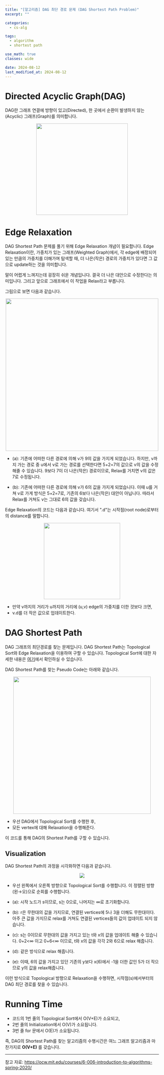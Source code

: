 ```yaml
---
title: "[알고리즘] DAG 최단 경로 문제 (DAG Shortest Path Problem)"
excerpt: ""

categories:
  - cs-alg

tags:
  - algorithm
  - shortest path

use_math: true
classes: wide

date: 2024-08-12
last_modified_at: 2024-08-12
---
```


# Directed Acyclic Graph(DAG)
DAG란 그래프 연결에 방향이 있고(Directed), 한 곳에서 순환이 발생하지 않는(Acyclic) 그래프(Graph)를 의미합니다.

<p align="center"><img src="https://github.com/user-attachments/assets/93b63517-aeeb-457c-ae86-f87f4ebe2a10" width="300"></p>

# Edge Relaxation
DAG Shortest Path 문제를 풀기 위해 Edge Relaxation 개념이 필요합니다. Edge Relaxation이란, 가중치가 있는 그래프(Weighted Graph)에서, 각 edge에 배정되어 있는 만큼의 가중치를 더해가며 탐색할 때, 더 나은(작은) 경로의 가중치가 있다면 그 값으로 update하는 것을 의미합니다. 

말이 어렵게 느껴지는데 굉장히 쉬운 개념입니다. 결국 더 나은 대안으로 수정한다는 의미입니다. 그리고 앞으로 그래프에서 이 작업을 Relax라고 부릅니다.

그림으로 보면 다음과 같습니다.

<p align="center"><img src="https://github.com/user-attachments/assets/dd1d4883-f82e-4e82-a2c9-f4014bb00106" width="500"></p>

- (a): 기존에 어떠한 다른 경로에 의해 v가 9의 값을 가지게 되었습니다. 하지만, v까지 가는 경로 중 u에서 v로 가는 경로를 선택한다면 5+2=7의 값으로 v의 값을 수정해줄 수 있습니다. 9보다 7이 더 나은(작은) 경로이므로, Relax를 거치면 v의 값은 7로 수정됩니다.

- (b): 기존에 어떠한 다른 경로에 의해 v가 6의 값을 가지게 되었습니다. 이때 u를 거쳐 v로 가게 방식은 5+2=7로, 기존의 6보다 나은(작은) 대안이 아닙니다. 따라서 Relax를 거쳐도 v는 그대로 6의 값을 갖습니다.


Edge Relaxation의 코드는 다음과 같습니다. 여기서 ".d"는 시작점(root node)로부터의 distance를 말합니다.

<p align="center"><img src="https://github.com/user-attachments/assets/dd3919a0-88f8-4ac9-b938-35b56233922c" width="250"></p>

- 만약 v까지의 거리가 u까지의 거리에 (u,v) edge의 가중치를 더한 것보다 크면,
- v.d를 더 작은 값으로 업데이트한다.


# DAG Shortest Path
DAG 그래프의 최단경로를 찾는 문제입니다. DAG Shortest Path는 Topological Sort와 Edge Relaxation을 이용하여 구할 수 있습니다. Topological Sort에 대한 자세한 내용은 [여기](https://stevenhskim.github.io/cs-alg/alg_topological_sort/)에서 확인하실 수 있습니다.

DAG Shortest Path를 찾는 Pseudo Code는 아래와 같습니다.

<p align="center"><img src="https://github.com/user-attachments/assets/74369473-8328-42ba-9fe5-31dbea8dbd9f" width="450"></p>

- 우선 DAG에서 Topological Sort를 수행한 후,
- 모든 vertex에 대해 Relaxation을 수행해준다.

이 코드를 통해 DAG의 Shortest Path를 구할 수 있습니다.


## Visualization
DAG Shortest Path의 과정을 시각화하면 다음과 같습니다.

<p align="center"><img src="https://github.com/user-attachments/assets/be6e44a4-9db3-4eb0-a470-edd175155b73"></p>

- 우선 왼쪽에서 오른쪽 방향으로 Topological Sort를 수행합니다. 이 정렬된 방향(왼→오)으로 순회를 수행합니다.

- (a): 시작 노드가 s이므로, s는 0으로, 나머지는 ∞로 초기화합니다. 

- (b): r은 무한대의 값을 가지므로, 연결된 vertices에 5나 3을 더해도 무한대이다. 아주 큰 값을 가지므로 relax를 거쳐도 연결된 vertices들의 값이 업데이트 되지 않습니다.

- (c): s는 0이므로 무한대의 값을 가지고 있는 t와 x의 값을 업데이트 해줄 수 있습니다. 0+2<∞ 이고 0+6<∞ 이므로, t와 x의 값을 각각 2와 6으로 relax 해줍니다.

- (d): 같은 방식으로 relax 해줍니다.

- (e): 이때, 6의 값을 가지고 있던 기존의 y보다 x(6)에서 -1을 더한 값인 5가 더 작으므로 y의 값을 relax해줍니다.

이런 방식으로 Topological 방향으로 Relaxation을 수행하면, 시작점(s)에서부터의 DAG 최단 경로를 찾을 수 있습니다.



# Running Time
- 코드의 1번 줄의 Topological Sort에서 O(V+E)가 소요되고,
- 2번 줄의 Initialization에서 O(V)가 소요됩니다.
- 3번 줄 for 문에서 O(E)가 소요됩니다.

즉, DAG의 Shortest Path를 찾는 알고리즘의 수행시간은 여느 그래프 알고리즘과 마찬가지로 **O(V+E)** 를 갖습니다.

---
참고 자료:
<https://ocw.mit.edu/courses/6-006-introduction-to-algorithms-spring-2020/>